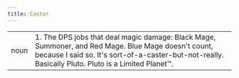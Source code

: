 ```yaml
---
title: Caster
---
```

| | |
|---|---|
| noun | 1.  	The DPS jobs that deal magic damage: Black Mage, Summoner, and Red Mage. Blue Mage doesn't count, because I said so. It's sort-of-a-caster-but-not-really. Basically Pluto. Pluto is a Limited Planet™.	|
